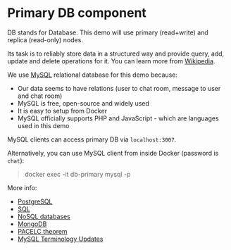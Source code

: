 # Primary DB component

DB stands for Database. This demo will use primary (read+write) and replica (read-only) nodes.

Its task is to reliably store data in a structured way and provide query, add, update and delete operations for it. You can learn more from [Wikipedia](https://en.wikipedia.org/wiki/Database).

We use [MySQL](https://www.mysql.com) relational database for this demo because:
 * Our data seems to have relations (user to chat room, message to user and chat room)
 * MySQL is free, open-source and widely used
 * It is easy to setup from Docker
 * MySQL officially supports PHP and JavaScript - which are languages used in this demo

MySQL clients can access primary DB via `localhost:3007`.

Alternatively, you can use MySQL client from inside Docker (password is `chat`):
> docker exec -it db-primary mysql -p

More info:
 * [PostgreSQL](https://en.wikipedia.org/wiki/PostgreSQL)
 * [SQL](https://en.wikipedia.org/wiki/SQL)
 * [NoSQL databases](https://en.wikipedia.org/wiki/NoSQL)
 * [MongoDB](https://en.wikipedia.org/wiki/MongoDB)
 * [PACELC theorem](https://en.wikipedia.org/wiki/PACELC_theorem)
 * [MySQL Terminology Updates](https://mysqlhighavailability.com/mysql-terminology-updates/)
 